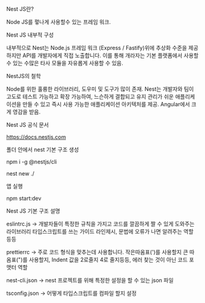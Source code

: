 Nest JS란? 

Node JS를 폏나게 사용할수 있는 프레임 워크.

Nest JS 내부적 구성

내부적으로 Nest는 Node.js 프레임 워크 (Express / Fastify)위에 추상화 수준을 제공하지만 API를 개발자에게 직접 노출합니다. 이를 통해 개라자는 기본 플랫폼에서 사용할 수 있는 수많은 타사 모듈을 자유롭게 사용할 수 있음.

NestJS의 철학

Node를 위한 훌륭한 라이브러리, 도우미 및 도구가 많이 존재.
Nest는 개발자와 팀이 고도로 테스트 가능하고 확장 가능하여, 느슨하게 결합되고 유지 관리가 쉬운 애플리케이션을 만들 수 있고 즉시 사용 가능한 애플리케이션 아키텍처를 제공.
Angular에서 크게 영감을 받음.

Nest JS 공식 문서

https://docs.nestjs.com


폴더 안에서 nest 기본 구조 생성 

npm i -g @nestjs/cli

nest new ./

앱 실행

npm start:dev

Nest JS 기본 구조 설명

eslintrc.js -> 개발자들이 특정한 규칙을 가지고 코드를 깔끔하게 짤 수 있게 도와주는 라이브러리
타입스크립트를 쓰는 가이드 라인제시, 문법에 오류가 나면 알려주는 역할 등등

prettierrc -> 주로 코드 형식을 맞추는데 사용합니다. 작은따옴표(')를 사용할지 큰 따옴표(")를 사용할지, Indent 값을 2로줄지 4로 줄지등등, 에러 찾는 것이 아닌 코드 포맷터 역할

nest-cli.json -> nest 프로젝트를 위해 특정한 설정을 할 수 있는 json 파일

tsconfig.json -> 어떻게 타입스크립트를 컴파일 할지 설정
